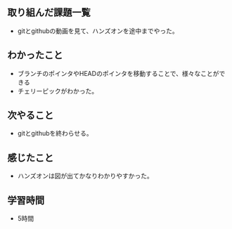 ## 取り組んだ課題一覧
- gitとgithubの動画を見て、ハンズオンを途中までやった。

## わかったこと
- ブランチのポインタやHEADのポインタを移動することで、様々なことができる
- チェリーピックがわかった。

## 次やること
- gitとgithubを終わらせる。

## 感じたこと
- ハンズオンは図が出てかなりわかりやすかった。

## 学習時間
- 5時間

